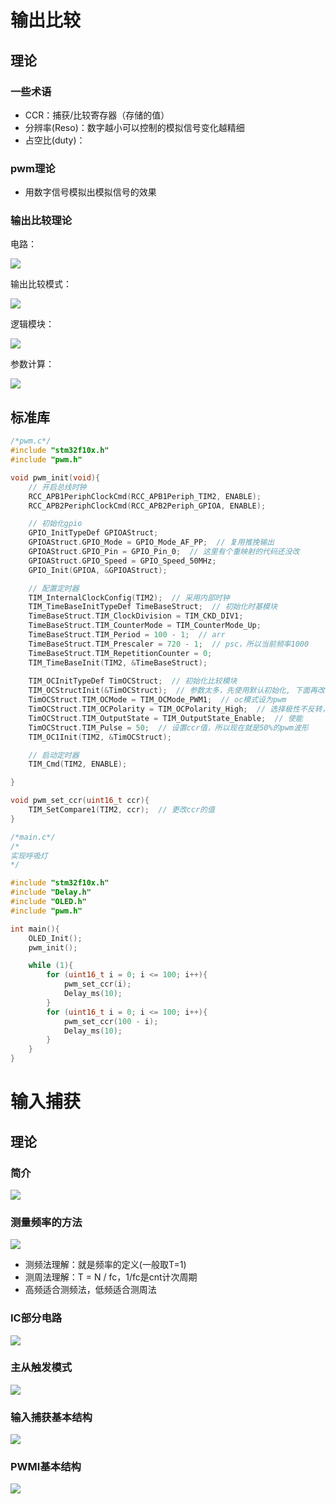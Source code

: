 # 输出比较

## 理论

### 一些术语

- CCR：捕获/比较寄存器（存储的值）
- 分辨率(Reso)：数字越小可以控制的模拟信号变化越精细
- 占空比(duty)：

### pwm理论

- 用数字信号模拟出模拟信号的效果

### 输出比较理论

电路：

![](D:\notes\《b站-stm32入门教程》\pic\oc1.png)

输出比较模式：

![](D:\notes\《b站-stm32入门教程》\pic\oc2.png)

逻辑模块：

![](D:\notes\《b站-stm32入门教程》\pic\oc3.png)

参数计算：

![](D:\notes\《b站-stm32入门教程》\pic\oc4.png)

## 标准库

```c
/*pwm.c*/
#include "stm32f10x.h"
#include "pwm.h"

void pwm_init(void){
    // 开启总线时钟
    RCC_APB1PeriphClockCmd(RCC_APB1Periph_TIM2, ENABLE);
    RCC_APB2PeriphClockCmd(RCC_APB2Periph_GPIOA, ENABLE);

    // 初始化gpio
    GPIO_InitTypeDef GPIOAStruct;
    GPIOAStruct.GPIO_Mode = GPIO_Mode_AF_PP;  // 复用推挽输出
    GPIOAStruct.GPIO_Pin = GPIO_Pin_0;  // 这里有个重映射的代码还没改
    GPIOAStruct.GPIO_Speed = GPIO_Speed_50MHz;
    GPIO_Init(GPIOA, &GPIOAStruct);

    // 配置定时器
    TIM_InternalClockConfig(TIM2);  // 采用内部时钟
    TIM_TimeBaseInitTypeDef TimeBaseStruct;  // 初始化时基模块
    TimeBaseStruct.TIM_ClockDivision = TIM_CKD_DIV1;
    TimeBaseStruct.TIM_CounterMode = TIM_CounterMode_Up;
    TimeBaseStruct.TIM_Period = 100 - 1;  // arr
    TimeBaseStruct.TIM_Prescaler = 720 - 1;  // psc，所以当前频率1000
    TimeBaseStruct.TIM_RepetitionCounter = 0;
    TIM_TimeBaseInit(TIM2, &TimeBaseStruct);
    
    TIM_OCInitTypeDef TimOCStruct;  // 初始化比较模块
    TIM_OCStructInit(&TimOCStruct);  // 参数太多，先使用默认初始化, 下面再改参数值, 参数值的设置见理论部分
    TimOCStruct.TIM_OCMode = TIM_OCMode_PWM1;  // oc模式设为pwm
    TimOCStruct.TIM_OCPolarity = TIM_OCPolarity_High;  // 选择极性不反转，ref输出啥就是啥
    TimOCStruct.TIM_OutputState = TIM_OutputState_Enable;  // 使能
    TimOCStruct.TIM_Pulse = 50;  // 设置ccr值，所以现在就是50%的pwm波形
    TIM_OC1Init(TIM2, &TimOCStruct);

    // 启动定时器
    TIM_Cmd(TIM2, ENABLE);

}

void pwm_set_ccr(uint16_t ccr){
    TIM_SetCompare1(TIM2, ccr);  // 更改ccr的值
}

/*main.c*/
/*
实现呼吸灯
*/

#include "stm32f10x.h"
#include "Delay.h"
#include "OLED.h"
#include "pwm.h"

int main(){
    OLED_Init();
    pwm_init();

    while (1){
        for (uint16_t i = 0; i <= 100; i++){
            pwm_set_ccr(i);
            Delay_ms(10);
        }
        for (uint16_t i = 0; i <= 100; i++){
            pwm_set_ccr(100 - i);
            Delay_ms(10);
        }
    }
}
```



# 输入捕获

## 理论

### 简介

![](D:\notes\《b站-stm32入门教程》\pic\ic1.jpg)

### 测量频率的方法

![](D:\notes\《b站-stm32入门教程》\pic\ic2.png)

- 测频法理解：就是频率的定义(一般取T=1)
- 测周法理解：T = N / fc，1/fc是cnt计次周期
- 高频适合测频法，低频适合测周法

### IC部分电路

![](D:\notes\《b站-stm32入门教程》\pic\ic3.png)

### 主从触发模式

![](D:\notes\《b站-stm32入门教程》\pic\ic4.png)

### 输入捕获基本结构

![](D:\notes\《b站-stm32入门教程》\pic\ic5.jpg)

### PWMI基本结构

![](D:\notes\《b站-stm32入门教程》\pic\ic6.jpg)